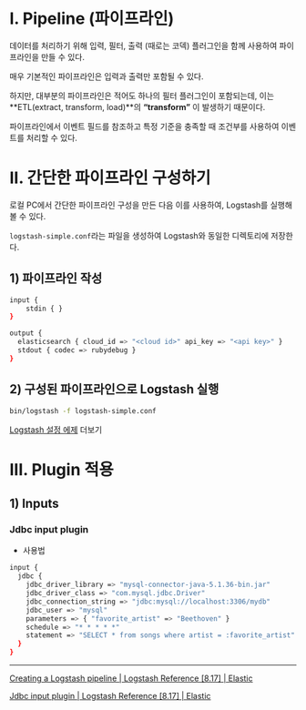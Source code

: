 # I. Pipeline (파이프라인)

데이터를 처리하기 위해 입력, 필터, 출력 (때로는 코덱) 플러그인을 함께 사용하여 파이프라인을 만들 수 있다.

매우 기본적인 파이프라인은 입력과 출력만 포함될 수 있다. 

하지만, 대부분의 파이프라인은 적어도 하나의 필터 플러그인이 포함되는데, 이는 **ETL(extract, transform, load)**의 **“transform”** 이 발생하기 때문이다. 

파이프라인에서 이벤트 필드를 참조하고 특정 기준을 충족할 때 조건부를 사용하여 이벤트를 처리할 수 있다. 

# II. 간단한 파이프라인 구성하기

로컬 PC에서 간단한 파이프라인 구성을 만든 다음 이를 사용하여, Logstash를 실행해볼 수 있다. 

`logstash-simple.conf`라는 파일을 생성하여 Logstash와 동일한 디렉토리에 저장한다. 

## 1) 파이프라인 작성

```bash
input { 
	stdin { } 
}

output {
  elasticsearch { cloud_id => "<cloud id>" api_key => "<api key>" }
  stdout { codec => rubydebug }
}
```

## 2) 구성된 파이프라인으로 Logstash 실행

```bash
bin/logstash -f logstash-simple.conf
```

[Logstash 설정 에제](https://www.elastic.co/guide/en/logstash/current/config-examples.html) 더보기

# III. Plugin 적용

## 1) Inputs

### Jdbc input plugin

- 사용법

```bash
input {
  jdbc {
    jdbc_driver_library => "mysql-connector-java-5.1.36-bin.jar"
    jdbc_driver_class => "com.mysql.jdbc.Driver"
    jdbc_connection_string => "jdbc:mysql://localhost:3306/mydb"
    jdbc_user => "mysql"
    parameters => { "favorite_artist" => "Beethoven" }
    schedule => "* * * * *"
    statement => "SELECT * from songs where artist = :favorite_artist"
  }
}
```

---

[Creating a Logstash pipeline | Logstash Reference [8.17] | Elastic](https://www.elastic.co/guide/en/logstash/current/configuration.html)

[Jdbc input plugin | Logstash Reference [8.17] | Elastic](https://www.elastic.co/guide/en/logstash/8.17/plugins-inputs-jdbc.html)
